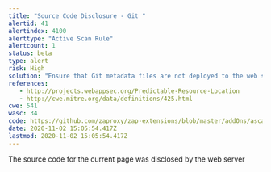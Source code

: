 ```yaml
---
title: "Source Code Disclosure - Git "
alertid: 41
alertindex: 4100
alerttype: "Active Scan Rule"
alertcount: 1
status: beta
type: alert
risk: High
solution: "Ensure that Git metadata files are not deployed to the web server or application server"
references:
   - http://projects.webappsec.org/Predictable-Resource-Location
   - http://cwe.mitre.org/data/definitions/425.html
cwe: 541
wasc: 34
code: https://github.com/zaproxy/zap-extensions/blob/master/addOns/ascanrulesBeta/src/main/java/org/zaproxy/zap/extension/ascanrulesBeta/SourceCodeDisclosureGitScanRule.java
date: 2020-11-02 15:05:54.417Z
lastmod: 2020-11-02 15:05:54.417Z
---
```

The source code for the current page was disclosed by the web server
